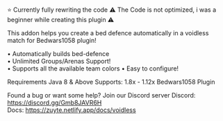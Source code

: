 ⭐ Currently fully rewriting the code
:warning: The Code is not optimized, i was a beginner while creating this plugin :warning:


This addon helps you create a bed defence automatically
in a voidless match for Bedwars1058 plugin!

• Automatically builds bed-defence       
• Unlimited Groups/Arenas Support!     
• Supports all the available team colors
• Easy to configure!      

Requirements
Java 8 & Above
Supports: 1.8x - 1.12x
Bedwars1058 Plugin

Found a bug or want some help? Join our Discord server
Discord: https://discord.gg/Gmb8JAVR6H  
Docs: https://zuyte.netlify.app/docs/voidless

